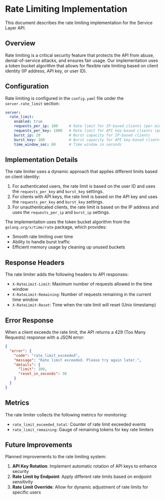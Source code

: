 # Rate Limiting Implementation

This document describes the rate limiting implementation for the Service Layer API.

## Overview

Rate limiting is a critical security feature that protects the API from abuse, denial-of-service attacks, and ensures fair usage. Our implementation uses a token bucket algorithm that allows for flexible rate limiting based on client identity (IP address, API key, or user ID).

## Configuration

Rate limiting is configured in the `config.yaml` file under the `server.rate_limit` section:

```yaml
server:
  rate_limit:
    enabled: true
    requests_per_ip: 100     # Rate limit for IP-based clients (per minute)
    requests_per_key: 1000   # Rate limit for API key-based clients (per minute)
    burst_ip: 20             # Burst capacity for IP-based clients
    burst_key: 100           # Burst capacity for API key-based clients
    time_window_sec: 60      # Time window in seconds
```

## Implementation Details

The rate limiter uses a dynamic approach that applies different limits based on client identity:

1. For authenticated users, the rate limit is based on the user ID and uses the `requests_per_key` and `burst_key` settings.
2. For clients with API keys, the rate limit is based on the API key and uses the `requests_per_key` and `burst_key` settings.
3. For unauthenticated clients, the rate limit is based on the IP address and uses the `requests_per_ip` and `burst_ip` settings.

The implementation uses the token bucket algorithm from the `golang.org/x/time/rate` package, which provides:

- Smooth rate limiting over time
- Ability to handle burst traffic
- Efficient memory usage by cleaning up unused buckets

## Response Headers

The rate limiter adds the following headers to API responses:

- `X-RateLimit-Limit`: Maximum number of requests allowed in the time window
- `X-RateLimit-Remaining`: Number of requests remaining in the current time window
- `X-RateLimit-Reset`: Time when the rate limit will reset (Unix timestamp)

## Error Response

When a client exceeds the rate limit, the API returns a 429 (Too Many Requests) response with a JSON error:

```json
{
  "error": {
    "code": "rate_limit_exceeded",
    "message": "Rate limit exceeded. Please try again later.",
    "details": {
      "limit": 100,
      "reset_in_seconds": 30
    }
  }
}
```

## Metrics

The rate limiter collects the following metrics for monitoring:

- `rate_limit_exceeded_total`: Counter of rate limit exceeded events
- `rate_limit_remaining`: Gauge of remaining tokens for key rate limiters

## Future Improvements

Planned improvements to the rate limiting system:

1. **API Key Rotation**: Implement automatic rotation of API keys to enhance security
2. **Rate Limit by Endpoint**: Apply different rate limits based on endpoint sensitivity
3. **Rate Limit Override**: Allow for dynamic adjustment of rate limits for specific users